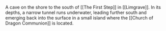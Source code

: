 A cave on the shore to the south of [[The First Step]] in [[Limgrave]]. In its depths, a narrow tunnel runs underwater, leading further south and emerging back into the surface in a small island where the [[Church of Dragon Communion]] is located.